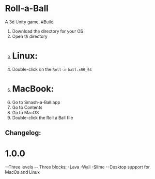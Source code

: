 # Roll-a-Ball
A 3d Unity game.
#Build
1. Download the directory for your OS
2. Open th directory
3. # Linux:
4. Double-click on the `Roll-a-ball.x86_64`
5. # MacBook:
6. Go to Smash-a-Ball.app
7. Go to Contents
8. Go to MacOS
9. Double-click the Roll a Ball file

## Changelog:
# 1.0.0
--Three levels
-- Three blocks:
-Lava
-Wall
-Slime
--Desktop support for MacOs and Linux

